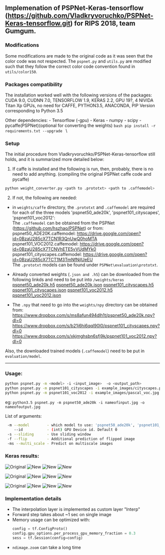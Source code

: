 ## Implemenation of PSPNet-Keras-tensorflow (https://github.com/Vladkryvoruchko/PSPNet-Keras-tensorflow.git) for RIPS 2018, team Gumgum.

### Modifications

Some modifications are made to the original code as it was seen that the color code was not respected. The `pspnet.py` and `utils.py` are modified such that they follow the correct color code convention found in `utils/color150`.

### Packages compatibility
The installation worked well with the following versions of the packages:
CUDA 9.0, CUDNN 7.0, TENSORFLOW 1.9, KERAS 2.2, GPU 19?, 4 NIVIDA Titan Xp GPUs, no need for CAFFE, PYTHON3.5, ANACONDA,
PIP Version corresponding to Python 3.5

Other dependencies:
    - Tensorflow (-gpu)
    - Keras
    - numpy
    - scipy
    - pycaffe(PSPNet)(optional for converting the weights) 
    ```bash
    pip install -r requirements.txt --upgrade
    ```
\
### Setup
The initial procedure from Vladkryvoruchko/PSPNet-Keras-tensorflow still holds, and it is summarized more detailed below:

1. If caffe is installed and the following is run, then, probably, there is no need to add anything. 
   (compiling the original PSPNet caffe code and pycaffe)

```bash
python weight_converter.py <path to .prototxt> <path to .caffemodel>
```
   
2. If not, the following are needed: <br />
* in `weights/caffe` directory, the `.prototxt` and `.caffemodel` are required for each of the three models 'pspnet50_ade20k', 'pspnet101_cityscapes', 'pspnet101_voc2012':<br />
The `.caffemodel` can be obtained from the PSPNet (https://github.com/hszhao/PSPNet) or from: <br />
pspnet50_ADE20K.caffemodel: https://drive.google.com/open?id=0BzaU285cX7TCN1R3QnUwQ0hoMTA  <br />
pspnet101_VOC2012.caffemodel: https://drive.google.com/open?id=0BzaU285cX7TCNVhETE5vVUdMYk0  <br />
pspnet101_cityscapes.caffemodel: https://drive.google.com/open?id=0BzaU285cX7TCT1M3TmNfNjlUeEU   <br />
The `.prototxt` models can be found under `PSPNet\evaluation\prototxt`.
* Already converted weights (`.json and .h5`) can be downloaded from the following linkds and need to be put into `/weights/keras`
  [pspnet50_ade20k.h5](https://www.dropbox.com/s/0uxn14y26jcui4v/pspnet50_ade20k.h5?dl=1)
[pspnet50_ade20k.json](https://www.dropbox.com/s/v41lvku2lx7lh6m/pspnet50_ade20k.json?dl=1)
  [pspnet101_cityscapes.h5](https://www.dropbox.com/s/c17g94n946tpalb/pspnet101_cityscapes.h5?dl=1)
[pspnet101_cityscapes.json](https://www.dropbox.com/s/fswowe8e3o14tdm/pspnet101_cityscapes.json?dl=1)
  [pspnet101_voc2012.h5](https://www.dropbox.com/s/uvqj2cjo4b9c5wg/pspnet101_voc2012.h5?dl=1)
[pspnet101_voc2012.json](https://www.dropbox.com/s/rr5taqu19f5fuzy/pspnet101_voc2012.json?dl=1)


* The `.npy` that need to go into the `weights/npy` directory can be obtained from:
https://www.dropbox.com/s/ms8afun494dlh1t/pspnet50_ade20k.npy?dl=0
https://www.dropbox.com/s/b21j6hi6qql90l0/pspnet101_cityscapes.npy?dl=0
https://www.dropbox.com/s/xkjmghsbn6sfj9k/pspnet101_voc2012.npy?dl=0

Also, the downloaded trained models (`.caffemodel`) need to be put in `evaluation/model`.

***
### Usage:

```bash
python pspnet.py -m <model> -i <input_image>  -o <output_path>
python pspnet.py -m pspnet101_cityscapes -i example_images/cityscapes.png -o example_results/cityscapes.jpg
python pspnet.py -m pspnet101_voc2012 -i example_images/pascal_voc.jpg -o example_results/pascal_voc.jpg
```
eg:
```python3.5 pspnet.py -m pspnet50_ade20k -i nameofinput.jpg -o nameofoutput.jpg```

List of arguments:
```bash
 -m --model        - which model to use: 'pspnet50_ade20k', 'pspnet101_cityscapes', 'pspnet101_voc2012'
    --id           - (int) GPU Device id. Default 0
 -s --sliding      - Use sliding window
 -f --flip         - Additional prediction of flipped image
 -ms --multi_scale - Predict on multiscale images
```
### Keras results:
![Original](example_images/ade20k.jpg)
![New](example_results/ade20k_seg.jpg)
![New](example_results/ade20k_seg_blended.jpg)
![New](example_results/ade20k_probs.jpg)

![Original](example_images/cityscapes.png)
![New](example_results/cityscapes_seg.jpg)
![New](example_results/cityscapes_seg_blended.jpg)
![New](example_results/cityscapes_probs.jpg)

![Original](example_images/pascal_voc.jpg)
![New](example_results/pascal_voc_seg.jpg)
![New](example_results/pascal_voc_seg_blended.jpg)
![New](example_results/pascal_voc_probs.jpg)


### Implementation details
* The interpolation layer is implemented as custom layer "Interp"
* Forward step takes about ~1 sec on single image
* Memory usage can be optimized with:
    ```python
    config = tf.ConfigProto()
    config.gpu_options.per_process_gpu_memory_fraction = 0.3 
    sess = tf.Session(config=config)
    ```
* ```ndimage.zoom``` can take a long time





